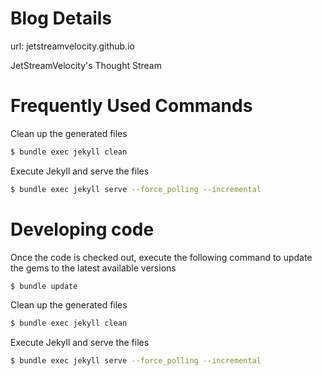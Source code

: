 # Blog Details

url: jetstreamvelocity.github.io

JetStreamVelocity's Thought Stream

# Frequently Used Commands

Clean up the generated files
```bash
$ bundle exec jekyll clean
```

Execute Jekyll and serve the files
```bash
$ bundle exec jekyll serve --force_polling --incremental
```

# Developing code

Once the code is checked out, execute the following command to update the gems to the latest available versions
```bash
$ bundle update
```

Clean up the generated files
```bash
$ bundle exec jekyll clean
```

Execute Jekyll and serve the files
```bash
$ bundle exec jekyll serve --force_polling --incremental
```


